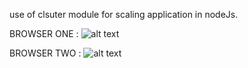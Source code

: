 use of clsuter module for scaling application in nodeJs.

BROWSER ONE : ![alt text](image.png)

BROWSER TWO : ![alt text](image-1.png)
